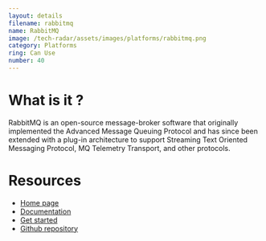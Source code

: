 ```yaml
---
layout: details
filename: rabbitmq
name: RabbitMQ
image: /tech-radar/assets/images/platforms/rabbitmq.png
category: Platforms
ring: Can Use
number: 40
---
```


# What is it ?
RabbitMQ is an open-source message-broker software that originally implemented the Advanced Message Queuing Protocol and has since been extended with a plug-in architecture to support Streaming Text Oriented Messaging Protocol, MQ Telemetry Transport, and other protocols.

# Resources
- [Home page](https://www.rabbitmq.com/)
- [Documentation](https://www.rabbitmq.com/documentation.html)
- [Get started](https://www.rabbitmq.com/#getstarted)
- [Github repository](https://github.com/rabbitmq)

